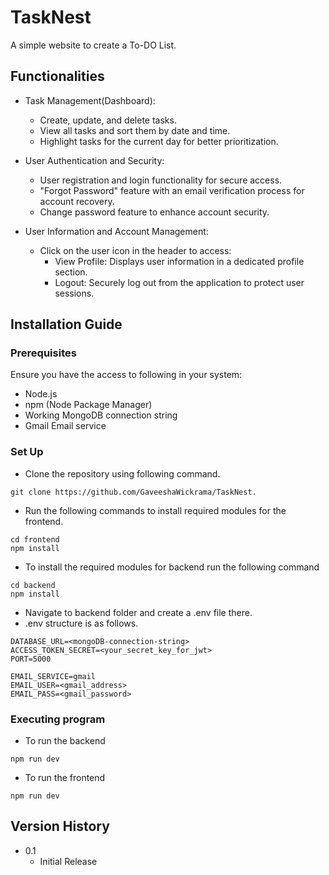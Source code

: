 # TaskNest

A simple website to create a To-DO List.

## Functionalities

* Task Management(Dashboard):
    * Create, update, and delete tasks.
    * View all tasks and sort them by date and time.
    * Highlight tasks for the current day for better prioritization.

* User Authentication and Security:
    * User registration and login functionality for secure access.
    * "Forgot Password" feature with an email verification process for account recovery.
    * Change password feature to enhance account security.
      
* User Information and Account Management:
    * Click on the user icon in the header to access:
         * View Profile: Displays user information in a dedicated profile section.
         * Logout: Securely log out from the application to protect user sessions.

## Installation Guide

### Prerequisites

Ensure you have the access to following in your system:
* Node.js
* npm (Node Package Manager)
* Working MongoDB connection string
* Gmail Email service

### Set Up

* Clone the repository using following command.
```
git clone https://github.com/GaveeshaWickrama/TaskNest.
```
* Run the following commands to install required modules for the frontend.
```
cd frontend
npm install
```

* To install the required modules for backend run the following command
```
cd backend
npm install
```

* Navigate to backend folder and create a .env file there.
* .env structure is as follows.

```
DATABASE_URL=<mongoDB-connection-string>
ACCESS_TOKEN_SECRET=<your_secret_key_for_jwt>
PORT=5000

EMAIL_SERVICE=gmail
EMAIL_USER=<gmail_address>
EMAIL_PASS=<gmail_password>
```

### Executing program

* To run the backend
```
npm run dev
```

* To run the frontend
```
npm run dev
```
## Version History

* 0.1
    * Initial Release

